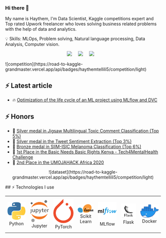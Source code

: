 ### Hi there 👋
<p>
My name is Haythem, I'm Data Scientist, Kaggle competitions expert and Top rated Upwork freelancer who loves solving business related problems with the help of data and analytics.
</p>

<p>
💡 Skills: MLOps, Problem solving, Natural language processing, Data Analysis, Computer vision. 
</p>

<p align="center">
  <a target="_blank" href="https://www.linkedin.com/in/haythem-tellili-5b919616a/"><img src="https://img.shields.io/badge/LinkedIn-0077B5?style=for-the-badge&logo=linkedin&logoColor=white" /></a>&nbsp;&nbsp;&nbsp;&nbsp;
  <a href="https://medium.com/@haythemtellili"><img src="https://img.shields.io/badge/Medium-12100E?style=for-the-badge&logo=medium&logoColor=white" /></a>&nbsp;&nbsp;&nbsp;&nbsp;
  <a href="https://www.kaggle.com/haythemtellili5"><img src="https://road-to-kaggle-grandmaster.vercel.app/api/simple/adldotori" /></a>&nbsp;&nbsp;&nbsp;&nbsp;
</p>
![competition](https://road-to-kaggle-grandmaster.vercel.app/api/badges/haythemtellili5/competition/light)

## ⚡ Latest article

<!-- BLOG-POST-LIST:START -->
 - 🔥 [Optimization of the life cycle of an ML project using MLflow and DVC](https://medium.com/@haythemtellili/optimization-of-the-life-cycle-of-an-ml-project-using-mlflow-and-dvc-646553985ca0)
<!-- BLOG-POST-LIST:END -->

## ⚡  Honors

<!-- BLOG-POST-LIST:START -->
 - 🥇 [Silver medal in Jigsaw Multilingual Toxic Comment Classification (Top 5%)](https://www.kaggle.com/c/jigsaw-multilingual-toxic-comment-classification)
 - 🥇 [Silver medal in the Tweet Sentiment Extraction (Top 3%)](https://www.kaggle.com/c/tweet-sentiment-extraction)
 - 🥇 [Bronze medal in SIIM-ISIC Melanoma Classification (Top 6%)](https://www.kaggle.com/c/siim-isic-melanoma-classification)
 - 🥇 [1st Place in the Basic Needs Basic Rights Kenya - Tech4MentalHealth Challenge](https://zindi.africa/competitions/basic-needs-basic-rights-kenya-tech4mentalhealth/leaderboard)
 - 🥇 [2nd Place in the UMOJAHACK Africa 2020](https://zindi.africa/competitions/umojahack-1-saeon-identifying-marine-invertebrates)
<!-- BLOG-POST-LIST:END -->

<p align="center">
![dataset](https://road-to-kaggle-grandmaster.vercel.app/api/badges/haythemtellili5/competition/light)
</p>
## ⚡  Technologies I use 

<br>

<div align="center">
    <table align="center">
        <tr>
            <td align="center" width="140" height="112.43">
                <img src="python.jpeg" width="65px"/>
                <br /> Python
            </td>
            <td align="center" width="140" height="112.43">
                <img src="jupyter.png" width="65px"/>
                <br /> Jupyter
            </td>
            <td align="center" width="140" height="112.43">
                <img src="pytorch.png" width="65px"/>
                <br /> PyTorch
            </td>
            <td align="center" width="140" height="112.43">
                <img src="scikitlearn.png" width="65px"/>
                <br /> Scikit Learn
            </td>
            <td align="center" width="140" height="112.43">
                <img src="mlflow.png" width="65px"/>
                <br /> MLflow
            </td>
            <td align="center" width="140" height="112.43">
              <img src="flask.png" width="65px"/>
              <br /> Flask
            </td>
            <td align="center" width="140" height="112.43">
                <img src="docker.png" width="65px"/>
                <br /> Docker
            </td>
        </tr>
    </table>
</div>

<br>
